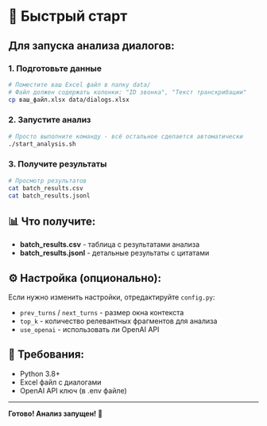 # 🚀 Быстрый старт

## Для запуска анализа диалогов:

### 1. Подготовьте данные
```bash
# Поместите ваш Excel файл в папку data/
# Файл должен содержать колонки: "ID звонка", "Текст транскрибации"
cp ваш_файл.xlsx data/dialogs.xlsx
```

### 2. Запустите анализ
```bash
# Просто выполните команду - всё остальное сделается автоматически
./start_analysis.sh
```

### 3. Получите результаты
```bash
# Просмотр результатов
cat batch_results.csv
cat batch_results.jsonl
```

## 📊 Что получите:

- **batch_results.csv** - таблица с результатами анализа
- **batch_results.jsonl** - детальные результаты с цитатами

## ⚙️ Настройка (опционально):

Если нужно изменить настройки, отредактируйте `config.py`:
- `prev_turns` / `next_turns` - размер окна контекста
- `top_k` - количество релевантных фрагментов для анализа
- `use_openai` - использовать ли OpenAI API

## 🔧 Требования:

- Python 3.8+
- Excel файл с диалогами
- OpenAI API ключ (в .env файле)

---

**Готово! Анализ запущен! 🎉**

